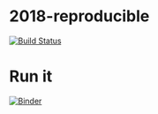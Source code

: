 # 2018-reproducible 

[![Build Status](http://circleci-badges-max.herokuapp.com/img/HeyLey/2018-reproducible/master?token=:circle-ci-token)](https://circleci.com/gh/HeyLey/2018-reproducible/master)

# Run it 

[![Binder](https://mybinder.org/badge.svg)](https://mybinder.org/v2/gh/HeyLey/2018-reproducible/master)
